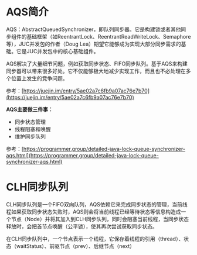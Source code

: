 # AQS简介

AQS：AbstractQueuedSynchronizer，即队列同步器。它是构建锁或者其他同步组件的基础框架（如ReentrantLock、ReentrantReadWriteLock、Semaphore等），JUC并发包的作者（Doug Lea）期望它能够成为实现大部分同步需求的基础。它是JUC并发包中的核心基础组件。

AQS解决了大量细节问题，例如获取同步状态、FIFO同步队列。基于AQS来构建同步器可以带来很多好处。它不仅能够极大地减少实现工作，而且也不必处理在多个位置上发生的竞争问题。

参考：[https://juejin.im/entry/5ae02a7c6fb9a07ac76e7b70](https://juejin.im/entry/5ae02a7c6fb9a07ac76e7b70)

**AQS主要做三件事：** 

- 同步状态管理
- 线程阻塞和唤醒
- 维护同步队列



参考：[https://programmer.group/detailed-java-lock-queue-synchronizer-aqs.html](https://programmer.group/detailed-java-lock-queue-synchronizer-aqs.html)

# CLH同步队列

CLH同步队列是一个FIFO双向队列，AQS依赖它来完成同步状态的管理，当前线程如果获取同步状态失败时，AQS则会将当前线程已经等待状态等信息构造成一个节点（Node）并将其加入到CLH同步队列，同时会阻塞当前线程，当同步状态释放时，会把首节点唤醒（公平锁），使其再次尝试获取同步状态。

在CLH同步队列中，一个节点表示一个线程，它保存着线程的引用（thread）、状态（waitStatus）、前驱节点（prev）、后继节点（next）

